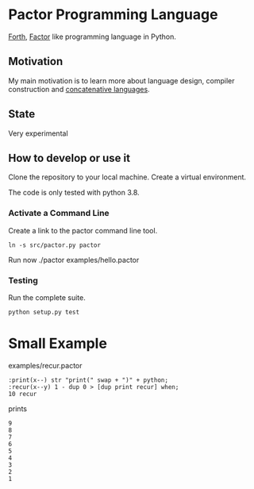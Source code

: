 # Pactor Programming Language

[Forth](https://en.wikipedia.org/wiki/Forth_(programming_language)), [Factor](https://factorcode.org/) like programming language in Python.

## Motivation

My main motivation is to learn more about language design, compiler construction and [concatenative languages](https://concatenative.org/wiki/view/Concatenative%20language).

## State

Very experimental

## How to develop or use it

Clone the repository to your local machine. Create a virtual environment.

The code is only tested with python 3.8.


### Activate a Command Line

Create a link to the pactor command line tool.

```
ln -s src/pactor.py pactor
```

Run now ./pactor examples/hello.pactor


### Testing

Run the complete suite. 

```
python setup.py test
```

# Small Example

examples/recur.pactor

```
:print(x--) str "print(" swap + ")" + python;
:recur(x--y) 1 - dup 0 > [dup print recur] when;
10 recur
```

prints

```
9
8
7
6
5
4
3
2
1
```